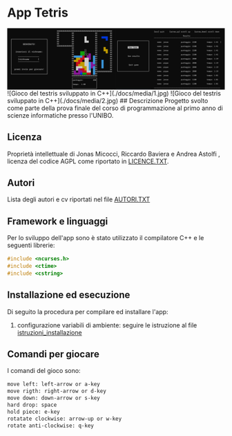 # App Tetris
<div style='display:flex; flex-diretion:row;'>
      <img src="./docs/media/1.jpg" style='width: 50%;'>
      <img src="./docs/media/2.jpg" style='width: 50%;'>
</div>
![Gioco del testris sviluppato in C++](./docs/media/1.jpg) ![Gioco del testris sviluppato in C++](./docs/media/2.jpg)
## Descrizione
Progetto svolto come parte della prova finale del corso di programmazione al primo anno di scienze informatiche 
presso l'UNIBO.

## Licenza
Proprietà intellettuale di Jonas Micocci, Riccardo Baviera e Andrea Astolfi , licenza del codice AGPL come riportato in [LICENCE.TXT](./LICENSE).

## Autori
Lista degli autori e cv riportati nel file [AUTORI.TXT](AUTORI)

## Framework e linguaggi
Per lo sviluppo dell'app sono è stato utilizzato il compilatore C++ e le seguenti librerie:

```c++
#include <ncurses.h>
#include <ctime>
#include <cstring>
```
## Installazione ed esecuzione
Di seguito la procedura per compilare ed installare l'app:

1. configurazione variabili di ambiente:
seguire le istruzione al file [istruzioni_installazione](./docs/files/documentazione.pdf)

## Comandi per giocare

I comandi del gioco sono:
```
move left: left-arrow or a-key
move rigth: right-arrow or d-key
move down: down-arrow or s-key
hard drop: space
hold piece: e-key
rotatate clockwise: arrow-up or w-key
rotate anti-clockwise: q-key
```